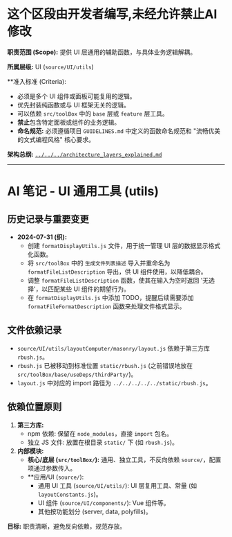 # 这个区段由开发者编写,未经允许禁止AI修改

**职责范围 (Scope):** 提供 UI 层通用的辅助函数，与具体业务逻辑解耦。

**所属层级:** UI (`source/UI/utils`)

**准入标准 (Criteria):
- 必须是多个 UI 组件或面板可能复用的逻辑。
- 优先封装纯函数或与 UI 框架无关的逻辑。
- 可以依赖 `src/toolBox` 中的 `base` 层或 `feature` 层工具。
- **禁止**包含特定面板或组件的业务逻辑。
- **命名规范:** 必须遵循项目 `GUIDELINES.md` 中定义的函数命名规范和 "流畅优美的文式编程风格" 核心要求。

**架构总纲:** [`../../../architecture_layers_explained.md`](../../../architecture_layers_explained.md)

---

# AI 笔记 - UI 通用工具 (utils)

## 历史记录与重要变更

*   **2024-07-31 (织):**
    *   创建 `formatDisplayUtils.js` 文件，用于统一管理 UI 层的数据显示格式化函数。
    *   将 `src/toolBox` 中的 `生成文件列表描述` 导入并重命名为 `formatFileListDescription` 导出，供 UI 组件使用，以降低耦合。
    *   调整 `formatFileListDescription` 函数，使其在输入为空时返回 '无选择'，以匹配某些 UI 组件的期望行为。
    *   在 `formatDisplayUtils.js` 中添加 TODO，提醒后续需要添加 `formatFileFormatDescription` 函数来处理文件格式显示。

## 文件依赖记录

- `source/UI/utils/layoutComputer/masonry/layout.js` 依赖于第三方库 `rbush.js`。
- `rbush.js` 已被移动到标准位置 `static/rbush.js` (之前错误地放在 `src/toolBox/base/useDeps/thirdParty/`)。
- `layout.js` 中对应的 import 路径为 `../../../../../static/rbush.js`。

## 依赖位置原则

1.  **第三方库:**
    *   npm 依赖: 保留在 `node_modules`，直接 `import` 包名。
    *   独立 JS 文件: 放置在根目录 `static/` 下 (如 `rbush.js`)。
2.  **内部模块:**
    *   **核心/底层 (`src/toolBox/`):** 通用、独立工具，不反向依赖 `source/`，配置项通过参数传入。
    *   **应用/UI (`source/`):
        *   通用 UI 工具 (`source/UI/utils/`): UI 层复用工具、常量 (如 `layoutConstants.js`)。
        *   UI 组件 (`source/UI/components/`): Vue 组件等。
        *   其他按功能划分 (server, data, polyfills)。

**目标:** 职责清晰，避免反向依赖，规范存放。 